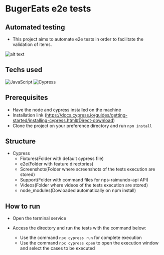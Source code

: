 # BugerEats e2e tests

## **Automated testing**
- This project aims to automate e2e tests in order to facilitate the validation of items.

![alt text](https://user-images.githubusercontent.com/77681511/173639219-b9541b2c-2049-47e6-959e-308d93c720b1.png)

## **Techs used**

![JavaScript](https://img.shields.io/badge/-Javascript-yellow) ![Cypress](https://img.shields.io/badge/-Cypress-white)

## **Prerequisites**

- Have the node and cypress installed on the machine
- Installation link (https://docs.cypress.io/guides/getting-started/installing-cypress.html#Direct-download)
- Clone the project on your preference directory and run ```npm install```

## **Structure**
* Cypress
     * Fixtures(Folder with default cypress file)
     * e2e(Folder with feature directories)
     * Screenshots(Folder where screenshots of the tests execution are stored)
     * Support(Folder with command files for nps-raimundo-api API)
     * Videos(Folder where videos of the tests execution are stored)
     * node_modules(Dowloaded automatically on npm install)

## **How to run**

- Open the terminal service
- Access the directory and run the tests with the command below:
   
   * Use the command ```npx cypress run``` for complete execution
   * Use the command ```npx cypress open``` to open the execution window and select the cases to be executed